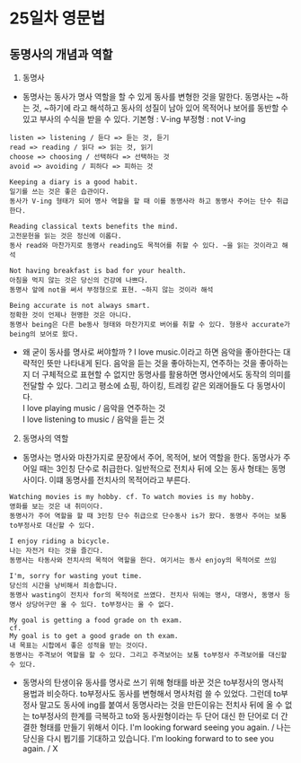 # 25일차 영문법

## 동명사의 개념과 역할

1. 동명사

-   동명사는 동사가 명사 역할을 할 수 있게 동사를 변형한 것을 말한다.
    동명사는 ~하는 것, ~하기에 라고 해석하고 동사의 성질이 남아 있어 목적어나 보어를 동반할 수 있고 부사의 수식을 받을 수 있다.
    기본형 : V-ing
    부정형 : not V-ing

```
listen => listening / 듣다 => 듣는 것, 듣기
read => reading / 읽다 => 읽는 것, 읽기
choose => choosing / 선택하다 => 선택하는 것
avoid => avoiding / 피하다 => 피하는 것
```

```
Keeping a diary is a good habit.
일기를 쓰는 것은 좋은 습관이다.
동사가 V-ing 형태가 되어 명사 역할을 할 때 이를 동명사라 하고 동명사 주어는 단수 취급한다.

Reading classical texts benefits the mind.
고전문헌을 읽는 것은 정신에 이롭다.
동사 read와 마찬가지로 동명사 reading도 목적어를 취할 수 있다. ~을 읽는 것이라고 해석

Not having breakfast is bad for your health.
아침을 먹지 않는 것은 당신의 건강에 나쁘다.
동명사 앞에 not을 써서 부정형으로 표현. ~하지 않는 것이라 해석

Being accurate is not always smart.
정확한 것이 언제나 현명한 것은 아니다.
동명사 being은 다른 be동사 형태와 마찬가지로 버어를 취할 수 있다. 형용사 accurate가 being의 보어로 왔다.
```

-   왜 굳이 동사를 명사로 써야할까 ?
    I love music.이라고 하면 음악을 좋아한다는 대략적인 뜻만 나타내게 된다. 음악을 듣는 것을 좋아하는지, 연주하는 것을 좋아하는지 더 구체적으로 표현할 수 없지만 동명사를 활용하면 명사안에서도 동작의 의미를 전달할 수 있다. 그리고 평소에 쇼핑, 하이킹, 트레킹 같은 외래어들도 다 동명사이다.  
    I love playing music / 음악을 연주하는 것  
    I love listening to music / 음악을 듣는 것

2. 동명사의 역할

-   동명사는 명사와 마찬가지로 문장에서 주어, 목적어, 보어 역할을 한다.
    동명사가 주어일 때는 3인칭 단수로 취급한다.
    일반적으로 전치사 뒤에 오는 동사 형태는 동명사이다. 이떄 동명사를 전치사의 목적어라고 부른다.

```
Watching movies is my hobby. cf. To watch movies is my hobby.
영화를 보는 것은 내 취미이다.
동명사가 주어 역할을 할 때 3인칭 단수 취급으로 단수동사 is가 왔다. 동명사 주어는 보통 to부정사로 대신할 수 있다.

I enjoy riding a bicycle.
나는 자전거 타는 것을 즐긴다.
동명사는 타동사와 전치사의 목적어 역할을 한다. 여기서는 동사 enjoy의 목적어로 쓰임

I'm, sorry for wasting yout time.
당신의 시간을 낭비해서 죄송합니다.
동명사 wasting이 전치사 for의 목적어로 쓰였다. 전치사 뒤에는 명사, 대명사, 동명사 등 명사 상당어구만 올 수 있다. to부정사는 올 수 없다.

My goal is getting a food grade on th exam.
cf.
My goal is to get a good grade on th exam.
내 목표는 시합에서 좋은 성적을 받는 것이다.
동명사는 주격보어 역할을 할 수 있다. 그리고 주격보어는 보통 to부정사 주격보어를 대신할 수 있다.
```

-   동명사의 탄생이유
    동사를 명사로 쓰기 위해 형태를 바꾼 것은 to부정사의 명사적 용법과 비슷하다. to부정사도 동사를 변형해서 명사처럼 쓸 수 있었다. 그런데 to부정사 말고도 동사에 ing를 붙여서 동명사라는 것을 만든이유는 전치사 뒤에 올 수 없는 to부정사의 한계를 극복하고 to와 동사원형이라는 두 단어 대신 한 단어로 더 간결한 형태를 만들기 위해서 이다.
    I'm looking forward seeing you again. / 나는 당신을 다시 뵙기를 기대하고 있습니다.
    I'm looking forward to to see you again. / X
